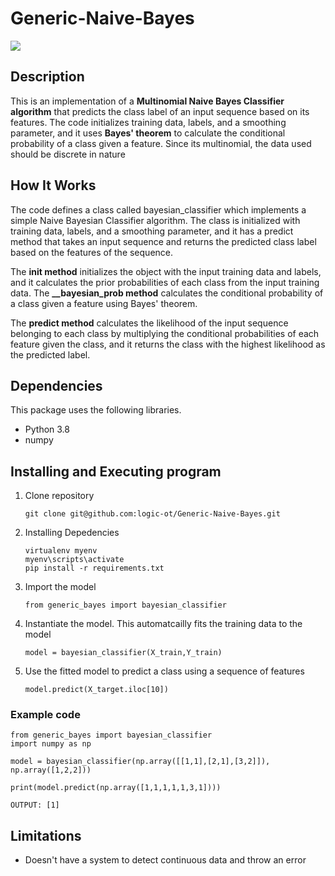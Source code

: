 # Generic-Naive-Bayes

![](https://miro.medium.com/max/702/0*3_J7YH5beFVmpxBg.png)

## Description
This is an implementation of a <b>Multinomial Naive Bayes Classifier algorithm</b> that predicts the class label of an input sequence based on its features. The code initializes training data, labels, and a smoothing parameter, and it uses <b>Bayes' theorem</b> to calculate the conditional probability of a class given a feature. Since its multinomial, the data used should be discrete in nature


## How It Works
The code defines a class called bayesian_classifier which implements a simple Naive Bayesian Classifier algorithm. The class is initialized with training data, labels, and a smoothing parameter, and it has a predict method that takes an input sequence and returns the predicted class label based on the features of the sequence.

The <b>__init__ method</b> initializes the object with the input training data and labels, and it calculates the prior probabilities of each class from the input training data. 
The <b>__bayesian_prob method</b> calculates the conditional probability of a class given a feature using Bayes' theorem.

The <b>predict method</b> calculates the likelihood of the input sequence belonging to each class by multiplying the conditional probabilities of each feature given the class, and it returns the class with the highest likelihood as the predicted label.

## Dependencies
This package uses the following libraries.
* Python 3.8
* numpy

## Installing and Executing program

1. Clone repository
    ```
    git clone git@github.com:logic-ot/Generic-Naive-Bayes.git
    ```
2. Installing Depedencies
    ```
    virtualenv myenv
    myenv\scripts\activate    
    pip install -r requirements.txt
    ```
3. Import the model
   ```
   from generic_bayes import bayesian_classifier
   ```
4. Instantiate the model. This automatcailly fits the training data to the model
    ```
    model = bayesian_classifier(X_train,Y_train)
    ```
5. Use the fitted model to predict a class using a sequence of features 
    ```
    model.predict(X_target.iloc[10])
    ```
### Example code
    from generic_bayes import bayesian_classifier
    import numpy as np

    model = bayesian_classifier(np.array([[1,1],[2,1],[3,2]]), np.array([1,2,2]))

    print(model.predict(np.array([1,1,1,1,1,3,1])))

    OUTPUT: [1]

    
  ## Limitations

- Doesn't have a system to detect continuous data and throw an error

